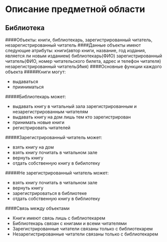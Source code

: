 Описание предметной области
===========================
Библиотека
----------
####Объекты:
книги, библиотекарь, зарегистрированный читатель, незарегистрированный читатель
####Данные объекты имеют следующие атрибуты:
книги(автор книги, название, год издания, является ли новым изданием)
библиотекарь(ФИО)
зарегистрированный читатель(ФИО, номер читательского билета, адрес и телефон читателя)
незарегистрированный читатель(Имя)
####Основные функции каждого объекта
#####Книги могут:
* выдаваться
* прииниматься

#####Библиотекарь может:
* выдавать книгу в читальный зала зарегистрированным и незарегистрированным читателям
* выдавать книгу на дом лишь тем кто зарегистрирован
* принимать новые книги
* регистрировать читателей

#####Зарегистрированный читатель может:
* взять книгу на дом
* взять книгу почитать в читальном зале
* вернуть книгу
* отдать собственную книгу в бибилотеку

#####Не зарегистрированный читатель может:
* взять книгу почитать в читальном зале
* вернуть книгу
* зарегистрироваться в библиотеке
* отдать собственную книгу в библиотеку

####Связь между объектами
* Книги имеют связь лишь с библиотекарем
* Библиотекарь связан с книгами и всеми читателями
* Зарегистрированные читатели связаны только с библиотекарем
* Незарегистрированные читатели связаны только с библиотекарем
